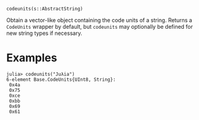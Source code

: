 ```
codeunits(s::AbstractString)
```

Obtain a vector-like object containing the code units of a string. Returns a `CodeUnits` wrapper by default, but `codeunits` may optionally be defined for new string types if necessary.

# Examples

```jldoctest
julia> codeunits("Juλia")
6-element Base.CodeUnits{UInt8, String}:
 0x4a
 0x75
 0xce
 0xbb
 0x69
 0x61
```
